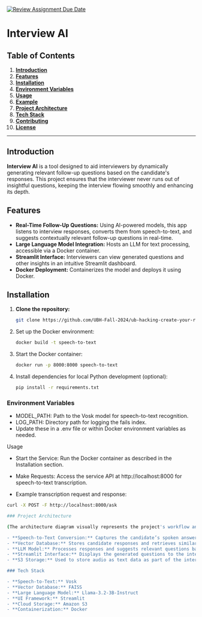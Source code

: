 [![Review Assignment Due Date](https://classroom.github.com/assets/deadline-readme-button-22041afd0340ce965d47ae6ef1cefeee28c7c493a6346c4f15d667ab976d596c.svg)](https://classroom.github.com/a/_U2QbDVP)

# Interview AI

## Table of Contents

1. [**Introduction**](#introduction)
2. [**Features**](#features)
3. [**Installation**](#installation)
4. [**Environment Variables**](#environment-variables)
5. [**Usage**](#usage)
6. [**Example**](#example)
7. [**Project Architecture**](#project-architecture)
8. [**Tech Stack**](#tech-stack)
9. [**Contributing**](#contributing)
10. [**License**](#license)

---

## Introduction

**Interview AI** is a tool designed to aid interviewers by dynamically generating relevant follow-up questions based on the candidate's responses. This project ensures that the interviewer never runs out of insightful questions, keeping the interview flowing smoothly and enhancing its depth.

## Features

- **Real-Time Follow-Up Questions:** Using AI-powered models, this app listens to interview responses, converts them from speech-to-text, and suggests contextually relevant follow-up questions in real-time.
- **Large Language Model Integration:** Hosts an LLM for text processing, accessible via a Docker container.
- **Streamlit Interface:** Interviewers can view generated questions and other insights in an intuitive Streamlit dashboard.
- **Docker Deployment:** Containerizes the model and deploys it using Docker.

## Installation

1. **Clone the repository:**
   ```bash
   git clone https://github.com/UBH-Fall-2024/ub-hacking-create-your-repo-here-transformers.git
   
2. Set up the Docker environment:
   ```bash
   docker build -t speech-to-text
   
3. Start the Docker container:
   ```bash
   docker run -p 8000:8000 speech-to-text
   
4. Install dependencies for local Python development (optional):
   ```bash
   pip install -r requirements.txt

### Environment Variables

- MODEL_PATH: Path to the Vosk model for speech-to-text recognition.
- LOG_PATH: Directory path for logging the fails index.
- Update these in a .env file or within Docker environment variables as needed.

Usage
- Start the Service: Run the Docker container as described in the Installation section.
- Make Requests: Access the service API at http://localhost:8000 for speech-to-text transcription.

- Example transcription request and response:
```bash
curl -X POST -F http://localhost:8000/ask

### Project Architecture

(The architecture diagram visually represents the project's workflow and components.)

- **Speech-to-Text Conversion:** Captures the candidate’s spoken answers and converts them into text format.
- **Vector Database:** Stores candidate responses and retrieves similar past responses to generate follow-up questions.
- **LLM Model:** Processes responses and suggests relevant questions based on context.
- **Streamlit Interface:** Displays the generated questions to the interviewer in real-time.
- **S3 Storage:** Used to store audio as text data as part of the interview logs.

### Tech Stack

- **Speech-to-Text:** Vosk
- **Vector Database:** FAISS
- **Large Language Model:** Llama-3.2-3B-Instruct
- **UI Framework:** Streamlit
- **Cloud Storage:** Amazon S3
- **Containerization:** Docker


